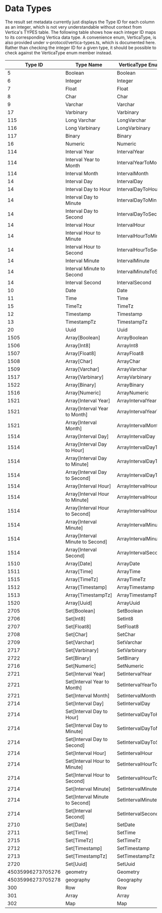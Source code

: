 # Data Types

The result set metadata currently just displays the Type ID for each column as an integer, which is not very understandable without context from Vertica's TYPES table. The following table shows how each integer ID maps to its corresponding Vertica data type. A convenience enum, VerticaType, is also provided under v-protocol/vertica-types.ts, which is documented here. Rather than checking the integer ID for a given type, it should be possible to check against the VerticaType enum member instead.

|      Type ID      |            Type Name             |         VerticaType Enum Member         |
|-------------------|----------------------------------|-----------------------------------------|
|                 5 | Boolean                          | Boolean                                 |
|                 6 | Integer                          | Integer                                 |
|                 7 | Float                            | Float                                   |
|                 8 | Char                             | Char                                    |
|                 9 | Varchar                          | Varchar                                 |
|                17 | Varbinary                        | Varbinary                               |
|               115 | Long Varchar                     | LongVarchar                             |
|               116 | Long Varbinary                   | LongVarbinary                           |
|               117 | Binary                           | Binary                                  |
|                16 | Numeric                          | Numeric                                 |
|               114 | Interval Year                    | IntervalYear                            |
|               114 | Interval Year to Month           | IntervalYearToMonth                     |
|               114 | Interval Month                   | IntervalMonth                           |
|                14 | Interval Day                     | IntervalDay                             |
|                14 | Interval Day to Hour             | IntervalDayToHour                       |
|                14 | Interval Day to Minute           | IntervalDayToMinute                     |
|                14 | Interval Day to Second           | IntervalDayToSecond                     |
|                14 | Interval Hour                    | IntervalHour                            |
|                14 | Interval Hour to Minute          | IntervalHourToMinute                    |
|                14 | Interval Hour to Second          | IntervalHourToSecond                    |
|                14 | Interval Minute                  | IntervalMinute                          |
|                14 | Interval Minute to Second        | IntervalMinuteToSecond                  |
|                14 | Interval Second                  | IntervalSecond                          |
|                10 | Date                             | Date                                    |
|                11 | Time                             | Time                                    |
|                15 | TimeTz                           | TimeTz                                  |
|                12 | Timestamp                        | Timestamp                               |
|                13 | TimestampTz                      | TimestampTz                             |
|                20 | Uuid                             | Uuid                                    |
|              1505 | Array[Boolean]                   | ArrayBoolean                            |
|              1506 | Array[Int8]                      | ArrayInt8                               |
|              1507 | Array[Float8]                    | ArrayFloat8                             |
|              1508 | Array[Char]                      | ArrayChar                               |
|              1509 | Array[Varchar]                   | ArrayVarchar                            |
|              1517 | Array[Varbinary]                 | ArrayVarbinary                          |
|              1522 | Array[Binary]                    | ArrayBinary                             |
|              1516 | Array[Numeric]                   | ArrayNumeric                            |
|              1521 | Array[Interval Year]             | ArrayIntervalYear                       |
|              1521 | Array[Interval Year to Month]    | ArrayIntervalYearToMonth                |
|              1521 | Array[Interval Month]            | ArrayIntervalMonth                      |
|              1514 | Array[Interval Day]              | ArrayIntervalDay                        |
|              1514 | Array[Interval Day to Hour]      | ArrayIntervalDayToHour                  |
|              1514 | Array[Interval Day to Minute]    | ArrayIntervalDayToMinute                |
|              1514 | Array[Interval Day to Second]    | ArrayIntervalDayToSecond                |
|              1514 | Array[Interval Hour]             | ArrayIntervalHour                       |
|              1514 | Array[Interval Hour to Minute]   | ArrayIntervalHourToMinute               |
|              1514 | Array[Interval Hour to Second]   | ArrayIntervalHourToSecond               |
|              1514 | Array[Interval Minute]           | ArrayIntervalMinute                     |
|              1514 | Array[Interval Minute to Second] | ArrayIntervalMinuteToSecond             |
|              1514 | Array[Interval Second]           | ArrayIntervalSecond                     |
|              1510 | Array[Date]                      | ArrayDate                               |
|              1511 | Array[Time]                      | ArrayTime                               |
|              1515 | Array[TimeTz]                    | ArrayTimeTz                             |
|              1512 | Array[Timestamp]                 | ArrayTimestamp                          |
|              1513 | Array[TimestampTz]               | ArrayTimestampTz                        |
|              1520 | Array[Uuid]                      | ArrayUuid                               |
|              2705 | Set[Boolean]                     | SetBoolean                              |
|              2706 | Set[Int8]                        | SetInt8                                 |
|              2707 | Set[Float8]                      | SetFloat8                               |
|              2708 | Set[Char]                        | SetChar                                 |
|              2709 | Set[Varchar]                     | SetVarchar                              |
|              2717 | Set[Varbinary]                   | SetVarbinary                            |
|              2722 | Set[Binary]                      | SetBinary                               |
|              2716 | Set[Numeric]                     | SetNumeric                              |
|              2721 | Set[Interval Year]               | SetIntervalYear                         |
|              2721 | Set[Interval Year to Month]      | SetIntervalYearToMonth                  |
|              2721 | Set[Interval Month]              | SetIntervalMonth                        |
|              2714 | Set[Interval Day]                | SetIntervalDay                          |
|              2714 | Set[Interval Day to Hour]        | SetIntervalDayToHour                    |
|              2714 | Set[Interval Day to Minute]      | SetIntervalDayToMinute                  |
|              2714 | Set[Interval Day to Second]      | SetIntervalDayToSecond                  |
|              2714 | Set[Interval Hour]               | SetIntervalHour                         |
|              2714 | Set[Interval Hour to Minute]     | SetIntervalHourToMinute                 |
|              2714 | Set[Interval Hour to Second]     | SetIntervalHourToSecond                 |
|              2714 | Set[Interval Minute]             | SetIntervalMinute                       |
|              2714 | Set[Interval Minute to Second]   | SetIntervalMinuteToSecond               |
|              2714 | Set[Interval Second]             | SetIntervalSecond                       |
|              2710 | Set[Date]                        | SetDate                                 |
|              2711 | Set[Time]                        | SetTime                                 |
|              2715 | Set[TimeTz]                      | SetTimeTz                               |
|              2712 | Set[Timestamp]                   | SetTimestamp                            |
|              2713 | Set[TimestampTz]                 | SetTimestampTz                          |
|              2720 | Set[Uuid]                        | SetUuid                                 |
| 45035996273705276 | geometry                         | Geometry                                |
| 45035996273705278 | geography                        | Geography                               |
|               300 | Row                              | Row                                     |
|               301 | Array                            | Array                                   |
|               302 | Map                              | Map                                     |

